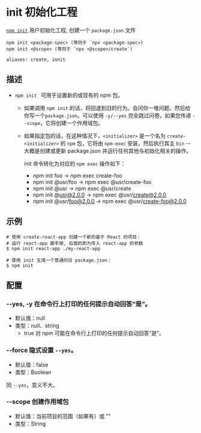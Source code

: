 # init 初始化工程

[`npm init`](https://docs.npmjs.com/cli/v10/commands/npm-init) 用户初始化工程, 创建一个 `package.json` 文件

```bas
npm init <package-spec> (等同于 `npx <package-spec>)
npm init <@scope> (等同于 `npx <@scope>/create`)

aliases: create, innit
```

## 描述

- `npm init ` 可用于设置新的或现有的 npm 包。

  - 如果调用 `npm init` 的话，将回退到旧的行为。会问你一堆问题，然后给你写一个`package.json`。可以使用 `-y/--yes` 完全跳过问卷。如果您传递 `--scope`，它将创建一个作用域包。
  - 如果指定包的话，在这种情况下，`<initializer>` 是一个名为 `create-<initializer>` 的 `npm` 包，它将由 `npm-exec` 安装，然后执行其主 `bin` -- 大概是创建或更新 package.json 并运行任何其他与初始化相关的操作。

    init 命令转化为对应的 `npm exec` 操作如下：

    - npm init foo -> npm exec create-foo
    - npm init @usr/foo -> npm exec @usr/create-foo
    - npm init @usr -> npm exec @usr/create
    - npm init @usr@2.0.0 -> npm exec @usr/create@2.0.0
    - npm init @usr/foo@2.0.0 -> npm exec @usr/create-foo@2.0.0

## 示例

```shell
# 使用 create-react-app 创建一个新的基于 React 的项目：
# 运行 react-app 脚手架, 后面的即为传入 react-app 的参数
$ npm init react-app ./my-react-app

# 使用 init 生成一个普通的旧 package.json：
$ npm init
```

## 配置

### --yes, -y 在命令行上打印的任何提示自动回答“是”。

- 默认值：null
- 类型：null、string
  - true 对 npm 可能在命令行上打印的任何提示自动回答“是”。

### --force 隐式设置 `--yes`。

- 默认值：false
- 类型：Boolean

同 `--yes`，意义不大。

### --scope 创建作用域包

- 默认值：当前项目的范围（如果有）或 ""
- 类型：String
